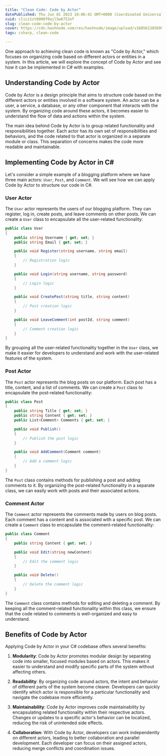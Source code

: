 ```yaml
---
title: "Clean Code: Code by Actor"
datePublished: Thu Jun 01 2023 10:06:41 GMT+0000 (Coordinated Universal Time)
cuid: clicz1zt6000f0ajl5w6752of
slug: clean-code-code-by-actor
cover: https://cdn.hashnode.com/res/hashnode/image/upload/v1685613856990/d397dad0-d396-4164-89b7-9778a495f40b.png
tags: csharp, clean-code

---
```


One approach to achieving clean code is known as "Code by Actor," which focuses on organizing code based on different actors or entities in a system. In this article, we will explore the concept of Code by Actor and see how it can be implemented in C# with examples.

## **Understanding Code by Actor**

Code by Actor is a design principle that aims to structure code based on the different actors or entities involved in a software system. An actor can be a user, a service, a database, or any other component that interacts with the system. By organizing code around these actors, it becomes easier to understand the flow of data and actions within the system.

The main idea behind Code by Actor is to group related functionality and responsibilities together. Each actor has its own set of responsibilities and behaviors, and the code related to that actor is organized in a separate module or class. This separation of concerns makes the code more readable and maintainable.

## **Implementing Code by Actor in C#**

Let's consider a simple example of a blogging platform where we have three main actors: `User`, `Post`, and `Comment`. We will see how we can apply Code by Actor to structure our code in C#.

### **User Actor**

The `User` actor represents the users of our blogging platform. They can register, log in, create posts, and leave comments on other posts. We can create a `User` class to encapsulate all the user-related functionality:

```csharp
public class User
{
    public string Username { get; set; }
    public string Email { get; set; }

    public void Register(string username, string email)
    {
        // Registration logic
    }

    public void Login(string username, string password)
    {
        // Login logic
    }

    public void CreatePost(string title, string content)
    {
        // Post creation logic
    }

    public void LeaveComment(int postId, string comment)
    {
        // Comment creation logic
    }
}
```

By grouping all the user-related functionality together in the `User` class, we make it easier for developers to understand and work with the user-related features of the system.

### **Post Actor**

The `Post` actor represents the blog posts on our platform. Each post has a title, content, and a list of comments. We can create a `Post` class to encapsulate the post-related functionality:

```csharp
public class Post
{
    public string Title { get; set; }
    public string Content { get; set; }
    public List<Comment> Comments { get; set; }

    public void Publish()
    {
        // Publish the post logic
    }

    public void AddComment(Comment comment)
    {
        // Add a comment logic
    }
}
```

The `Post` class contains methods for publishing a post and adding comments to it. By organizing the post-related functionality in a separate class, we can easily work with posts and their associated actions.

### **Comment Actor**

The `Comment` actor represents the comments made by users on blog posts. Each comment has a content and is associated with a specific post. We can create a `Comment` class to encapsulate the comment-related functionality:

```csharp
public class Comment
{
    public string Content { get; set; }

    public void Edit(string newContent)
    {
        // Edit the comment logic
    }

    public void Delete()
    {
        // Delete the comment logic
    }
}
```

The `Comment` class contains methods for editing and deleting a comment. By keeping all the comment-related functionality within this class, we ensure that the code related to comments is well-organized and easy to understand.

## **Benefits of Code by Actor**

Applying Code by Actor in your C# codebase offers several benefits:

1. **Modularity**: Code by Actor promotes modular design by separating code into smaller, focused modules based on actors. This makes it easier to understand and modify specific parts of the system without affecting others.
    
2. **Readability**: By organizing code around actors, the intent and behavior of different parts of the system become clearer. Developers can quickly identify which actor is responsible for a particular functionality and navigate the codebase more efficiently.
    
3. **Maintainability**: Code by Actor improves code maintainability by encapsulating related functionality within their respective actors. Changes or updates to a specific actor's behavior can be localized, reducing the risk of unintended side effects.
    
4. **Collaboration**: With Code by Actor, developers can work independently on different actors, leading to better collaboration and parallel development. Each developer can focus on their assigned actors, reducing merge conflicts and coordination issues.